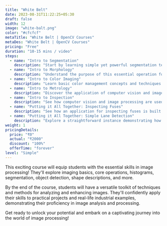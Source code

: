 ```yaml
---
title: "White Belt"
date: 2023-08-31T11:22:25+05:30
draft: false
width: 12
image: "white-balt.png"
color: "#cfcfcf"
metaTitle: "White Belt | OpenCV Courses"
metaDes: "White Belt | OpenCV Courses"
pricing: "Free"
duration: "10-15 mins / video"
steps:
  - name: "Intro to Segmentation"
    description: "Start by learning simple yet powerful segmentation techniques as the initial step in processing images."
  - name: "Intro to Morphology"
    description: "Understand the purpose of this essential operation for image processing."
  - name: "Intro to Color Imaging"
    description: "Learn basic color management concepts and techniques for processing color images."
  - name: "Intro to Metrology"
    description: "Discover the application of computer vision and image processing in achieving accurate measurements and characterization."
  - name: "Intro to Inspection"
    description: "See how computer vision and image processing are used for inspection in manufacturing."
  - name: "Putting it All Together: Inspecting Fuses"
    description: "See how an application for inspecting fuses is built using concepts from previous videos."
  - name: "Putting it All Together: Simple Lane Detection"
    description: "Explore a straightforward instance demonstrating how lane detection might function, drawing on principles introduced from previous videos."
weight: 1
pricingDetails:
  price: "₹0"
  actual: "₹2000"
  discount: "100%"
  offerTime: "forever"
level: "Simple"
---
```


This exciting course will equip students with the essential skills
in image processing! They'll explore imaging basics, core
operations, histograms, segmentation, object detection, shape
descriptions, and more.

By the end of the course, students will have a versatile toolkit of
techniques and methods for analyzing and enhancing images. They'll
confidently apply their skills to practical projects and real-life
industrial examples, demonstrating their proficiency in image
analysis and processing.

Get ready to unlock your potential and embark on a captivating
journey into the world of image processing!
